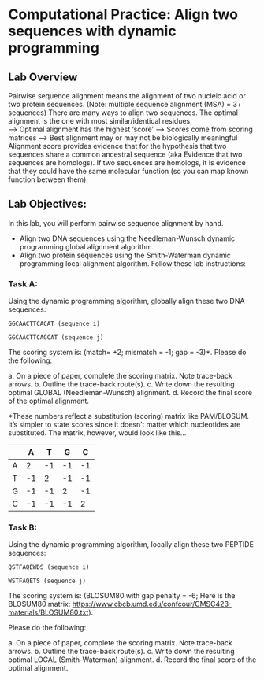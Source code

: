# Computational Practice: Align two sequences with dynamic programming
##  Lab Overview
Pairwise sequence alignment means the alignment of two nucleic acid or two protein sequences. 
(Note: multiple sequence alignment (MSA) = 3+ sequences)
There are many ways to align two sequences. The optimal alignment is the one with most similar/identical residues. 	
	--> Optimal alignment has the highest ‘score’
	--> Scores come from scoring matrices
	--> Best alignment may or may not be biologically meaningful
Alignment score provides evidence that for the hypothesis that two sequences share a common ancestral sequence (aka Evidence that two sequences are homologs).
If two sequences are homologs, it is evidence that they could have the same molecular function (so you can map known function between them).

##  Lab Objectives:
In this lab, you will perform pairwise sequence alignment by hand.
* Align two DNA sequences using the Needleman-Wunsch dynamic programming global alignment algorithm.
* Align two protein sequences using the Smith-Waterman dynamic programming local alignment algorithm.
Follow these lab instructions:

###  Task A: 
Using the dynamic programming algorithm, globally align these two DNA sequences:

```
GGCAACTTCACAT (sequence i) 

GGCAACTTCAGCAT (sequence j) 
```

The scoring system is: (match= +2; mismatch = -1; gap = -3)*. Please do the following: 

a.	On a piece of paper, complete the scoring matrix. Note trace-back arrows.
b.	Outline the trace-back route(s).
c.	Write down the resulting optimal GLOBAL (Needleman-Wunsch) alignment. 
d.	Record the final score of the optimal alignment.


*These numbers reflect a substitution (scoring) matrix like PAM/BLOSUM.  It’s simpler to state scores since it doesn’t matter which nucleotides are substituted.  The matrix, however, would look like this…


|   | A  | T  | G  | C  |
|---|----|----|----|----|
| A | 2  | -1 | -1 | -1 |
| T | -1 | 2  | -1 | -1 |
| G | -1 | -1 | 2  | -1 |
| C | -1 | -1 | -1 | 2  |


###  Task B: 
Using the dynamic programming algorithm, locally align these two PEPTIDE sequences:
 ```
QSTFAQEWDS (sequence i)

WSTFAQETS (sequence j)
```
The scoring system is: (BLOSUM80 with gap penalty = -6; Here is the BLOSUM80 matrix: https://www.cbcb.umd.edu/confcour/CMSC423-materials/BLOSUM80.txt). 

Please do the following: 

a.	On a piece of paper, complete the scoring matrix. Note trace-back arrows.
b.	Outline the trace-back route(s).
c.	Write down the resulting optimal LOCAL (Smith-Waterman) alignment. 
d.	Record the final score of the optimal alignment.

